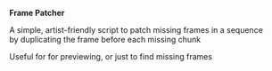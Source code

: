 **Frame Patcher**  

A simple, artist-friendly script to patch missing frames in a sequence  
by duplicating the frame before each missing chunk  

Useful for for previewing, or just to find missing frames  
